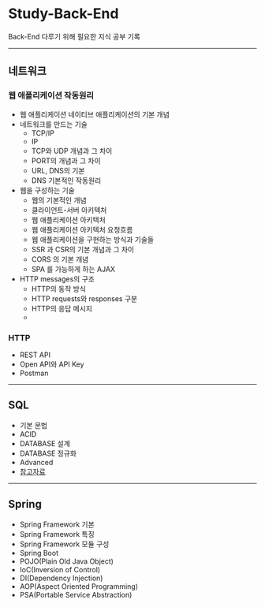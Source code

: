 # Study-Back-End
Back-End 다루기 위해 필요한 지식 공부 기록

---

## 네트워크

### 웹 애플리케이션 작동원리

- 웹 애플리케이션 네이티브 애플리케이션의 기본 개념
- 네트워크를 만드는 기술
  - TCP/IP
  - IP
  - TCP와 UDP 개념과 그 차이
  - PORT의 개념과 그 차이
  - URL, DNS의 기본
  - DNS 기본적인 작동원리
- 웹을 구성하는 기술
  - 웹의 기본적인 개념
  - 클라이언트-서버 아키텍처
  - 웹 애플리케이션 아키텍처
  - 웹 애플리케이션 아키텍처 요청흐름
  - 웹 애플리케이션을 구현하는 방식과 기술들
  - SSR 과 CSR의 기본 개념과 그 차이
  - CORS 의 기본 개념
  - SPA 를 가능하게 하는 AJAX
- HTTP messages의 구조
  - HTTP의 동작 방식
  - HTTP requests와 responses 구분
  - HTTP의 응답 메시지
  - 


### HTTP
- REST API
- Open API와 API Key
- Postman

---

## SQL
- 기본 문법
- ACID
- DATABASE 설계
- DATABASE 정규화
- Advanced
- [참고자료]([https://github.com/PgmJun/Study_BackEnd/blob/main/HTTP/HTTP-TIL.md#%EC%BF%A0%ED%82%A4](https://websitesetup.org/wp-content/uploads/2020/08/SQL-Cheat-Sheet-websitesetup.pdf))
---

## Spring
- Spring Framework 기본
- Spring Framework 특징
- Spring Framework 모듈 구성
- Spring Boot
- POJO(Plain Old Java Object)
- IoC(Inversion of Control)
- DI(Dependency Injection)
- AOP(Aspect Oriented Programming)
- PSA(Portable Service Abstraction)
